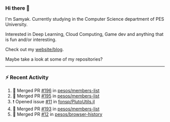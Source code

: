 ### Hi there 👋

I'm Samyak. Currently studying in the Computer Science department of PES University.

Interested in Deep Learning, Cloud Computing, Game dev and anything that is fun and/or interesting.

Check out my [website/blog](https://samyak2.github.io/).

Maybe take a look at some of my repositories?

---

### :zap: Recent Activity

<!--START_SECTION:activity-->
1. 🎉 Merged PR [#196](https://github.com//pesos/members-list/pull/196) in [pesos/members-list](https://github.com//pesos/members-list)
2. 🎉 Merged PR [#195](https://github.com//pesos/members-list/pull/195) in [pesos/members-list](https://github.com//pesos/members-list)
3. ❗️ Opened issue [#11](https://github.com//fonsp/PlutoUtils.jl/issues/11) in [fonsp/PlutoUtils.jl](https://github.com//fonsp/PlutoUtils.jl)
4. 🎉 Merged PR [#193](https://github.com//pesos/members-list/pull/193) in [pesos/members-list](https://github.com//pesos/members-list)
5. 🎉 Merged PR [#12](https://github.com//pesos/browser-history/pull/12) in [pesos/browser-history](https://github.com//pesos/browser-history)
<!--END_SECTION:activity-->
